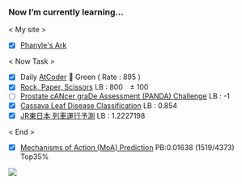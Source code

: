 ### Now I’m currently learning...
< My site >
- [x] [Phanyle's Ark](https://noknowledgegg.pythonanywhere.com/)

< Now Task >
- [x] Daily [AtCoder](https://kenkoooo.com/atcoder/#/user/NoKnowledgeGG) 🤔 Green ( Rate : 895 )
- [x] [Rock, Paper, Scissors](https://www.kaggle.com/c/rock-paper-scissors/) LB : 800　± 100
- [ ] [Prostate cANcer graDe Assessment (PANDA) Challenge](https://www.kaggle.com/c/prostate-cancer-grade-assessment/) LB : -1
- [x] [Cassava Leaf Disease Classification](https://www.kaggle.com/c/cassava-leaf-disease-classification/) LB : 0.854
- [x] [JR東日本 列車運行予測](https://signate.jp/competitions/363/leaderboard) LB : 1.2227198 

< End >
- [x] [Mechanisms of Action (MoA) Prediction](https://www.kaggle.com/c/lish-moa/) PB:0.01638 (1519/4373) Top35%

[![](https://raw.githubusercontent.com/anko191/anko191/main/profile-summary-card-output/dracula/0-profile-details.svg)](https://github.com/vn7n24fzkq/github-profile-summary-cards)





<!--
**anko191/anko191** is a ✨ _special_ ✨ repository because its `README.md` (this file) appears on your GitHub profile.

Here are some ideas to get you started:

- 🔭 I’m currently working on ...
- 🌱 I’m currently learning ...
- 👯 I’m looking to collaborate on ...
- 🤔 I’m looking for help with ...
- 💬 Ask me about ...
- 📫 How to reach me: ...
- 😄 Pronouns: ...
- ⚡ Fun fact: ...
-->
